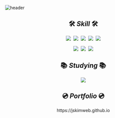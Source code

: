 ![header](https://capsule-render.vercel.app/api?type=slice&color=3ba776&width=100%&height=300&section=header&text=JS%20Kim&fontSize=100&fontColor=fff&fontAlignY=50&animation=twinkling)

## <div align=center>🛠 *Skill* 🛠</div>

<div align=center>
  <img src="https://img.shields.io/badge/HTML-E34F26?style=flat-square&logo=HTML5&logoColor=white"/>&nbsp;&nbsp;<img src="https://img.shields.io/badge/CSS-1572B6?style=flat-square&logo=CSS3&logoColor=white"/>&nbsp;&nbsp;<img src="https://img.shields.io/badge/JavaScript-F7DF1E?style=flat-square&logo=JavaScript&logoColor=black"/>&nbsp;&nbsp;<img src="https://img.shields.io/badge/jQuery-0769AD?style=flat-square&logo=jQuery&logoColor=white"/>&nbsp;&nbsp;<img src="https://img.shields.io/badge/Bootstrap-7952B3?style=flat-square&logo=Bootstrap&logoColor=white"/>
</div>
<p></p>
<div align=center>
  <img src="https://img.shields.io/badge/Vue.js-4FC08D?style=flat-square&logo=Vue.js&logoColor=white"/>&nbsp;&nbsp;<img src="https://img.shields.io/badge/Node.js-339933?style=flat-square&logo=Node.js&logoColor=white"/>&nbsp;&nbsp;<img src="https://img.shields.io/badge/MongoDB-47A248?style=flat-square&logo=MongoDB&logoColor=white"/>  
</div>

## <div align=center>📚 *Studying* 📚</div>

<div align=center>
<img src="https://img.shields.io/badge/TypeScript-3178C6?style=flat-square&logo=TypeScript&logoColor=white"/>
</div>

## <div align=center>💿 *Portfolio* 💿</div>

<div align=center>https://jskimweb.github.io</div>
